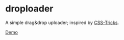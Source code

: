 # droploader
A simple drag&drop uploader;
inspired by [CSS-Tricks](https://css-tricks.com/drag-and-drop-file-uploading/).

[Demo](https://shoobyd.github.io/droploader/)

